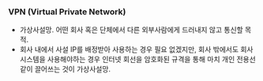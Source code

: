 ### VPN (Virtual Private Network)

* 가상사설망. 어떤 회사 혹은 단체에서 다른 외부사람에게 드러내지 않고 통신할 목적.
* 회사 내에서 사설 IP를 배정받아 사용하는 경우 필요 없겠지만, 회사 밖에서도 회사 시스템을 사용해야하는 경우 인터넷 회선을 암호화된 규격을 통해 마치 개인 전용선같이 끌어쓰는 것이 가상사설망.

